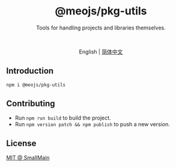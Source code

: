 <!-- <p align="center">
<img src="https://raw.githubusercontent.com/unocss/unocss/main/playground/public/icon-gray.svg" style="width:100px;" />
</p> -->

<h1 align="center">
@meojs/pkg-utils
</h1>

<p align="center">
Tools for handling projects and libraries themselves.
</p>

<!-- <br>
<p align="center">
<a href="https://unocss.dev/">Documentation</a> |
<a href="https://unocss.dev/play/">Playground</a>
</p>
<br> -->

<br>
<p align="center">
<span>English</span> |
<a href="./README_zh-CN.md">简体中文</a>
</p>

## Introduction

```bash
npm i @meojs/pkg-utils
```

## Contributing

- Run `npm run build` to build the project.
- Run `npm version patch && npm publish` to push a new version.

## License

[MIT @ SmallMain](./LICENSE)
